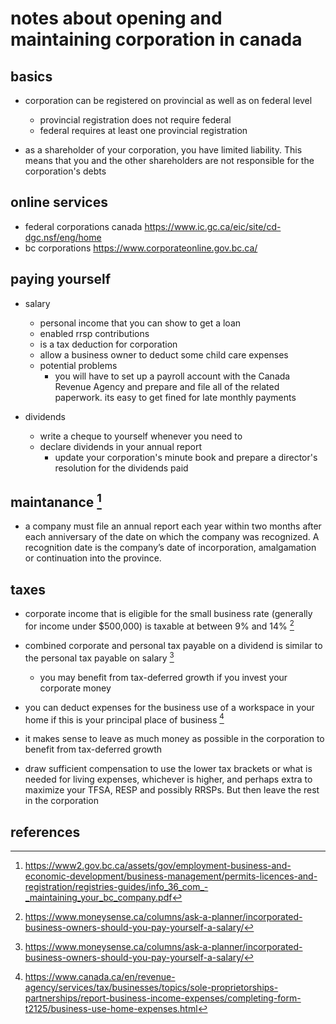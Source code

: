 # notes about opening and maintaining corporation in canada

## basics

- corporation can be registered on provincial as well as on federal level
  - provincial registration does not require federal
  - federal requires at least one provincial registration

- as a shareholder of your corporation, you have limited liability. This means that 
  you and the other shareholders are not responsible for the corporation's debts


## online services

- federal corporations canada https://www.ic.gc.ca/eic/site/cd-dgc.nsf/eng/home
- bc corporations https://www.corporateonline.gov.bc.ca/


## paying yourself

- salary
  - personal income that you can show to get a loan
  - enabled rrsp contributions
  - is a tax deduction for corporation 
  - allow a business owner to deduct some child care expenses
  - potential problems
    - you will have to set up a payroll account with the Canada Revenue Agency and prepare 
      and file all of the related paperwork. its easy to get fined for late monthly payments

- dividends
  - write a cheque to yourself whenever you need to
  - declare dividends in your annual report
    - update your corporation's minute book and prepare a director's resolution for the dividends paid


## maintanance [^1]

- a company must file an annual report each year within two months after each anniversary 
  of the date on which the company was recognized. A recognition date is the company’s date of 
  incorporation, amalgamation or continuation into the province.


## taxes

- corporate income that is eligible for the small business rate (generally for income under $500,000) 
  is taxable at between 9% and 14% [^3]

- combined corporate and personal tax payable on a dividend is similar to the personal tax payable on salary [^3]
  - you may benefit from tax-deferred growth if you invest your corporate money

- you can deduct expenses for the business use of a workspace in your home if this 
  is your principal place of business [^2]

- it makes sense to leave as much money as possible in the corporation to benefit from tax-deferred growth

- draw sufficient compensation to use the lower tax brackets or what is needed for living expenses, 
  whichever is higher, and perhaps extra to maximize your TFSA, RESP and possibly RRSPs. But then 
  leave the rest in the corporation


## references

[^1]: https://www2.gov.bc.ca/assets/gov/employment-business-and-economic-development/business-management/permits-licences-and-registration/registries-guides/info_36_com_-_maintaining_your_bc_company.pdf

[^2]: https://www.canada.ca/en/revenue-agency/services/tax/businesses/topics/sole-proprietorships-partnerships/report-business-income-expenses/completing-form-t2125/business-use-home-expenses.html

[^3]: https://www.moneysense.ca/columns/ask-a-planner/incorporated-business-owners-should-you-pay-yourself-a-salary/
